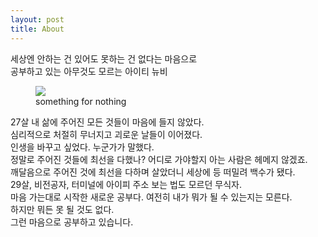 ```yaml
---
layout: post
title: About
---
```

  
  세상엔 안하는 건 있어도 못하는 건 없다는 마음으로  
  공부하고 있는 아무것도 모르는 아이티 뉴비  
  
  
<figure>
  <img src="https://user-images.githubusercontent.com/69098825/89725921-ff606380-da4f-11ea-8b0d-180461203489.JPG" />
  <figcaption>
    something for nothing
  </figcaption>
</figure>
  
  
27살 내 삶에 주어진 모든 것들이 마음에 들지 않았다.  
심리적으로 처절히 무너지고 괴로운 날들이 이어졌다.  
인생을 바꾸고 싶었다. 누군가가 말했다.  
정말로 주어진 것들에 최선을 다했나? 어디로 가야할지 아는 사람은 헤메지 않겠죠.  
깨달음으로 주어진 것에 최선을 다하며 살았더니 세상에 등 떠밀려 백수가 됐다.  
29살, 비전공자, 터미널에 아이피 주소 보는 법도 모르던 무식자.  
마음 가는대로 시작한 새로운 공부다. 여전히 내가 뭐가 될 수 있는지는 모른다.  
하지만 뭐든 못 될 것도 없다.  
그런 마음으로 공부하고 있습니다.  
  
  
  
  
